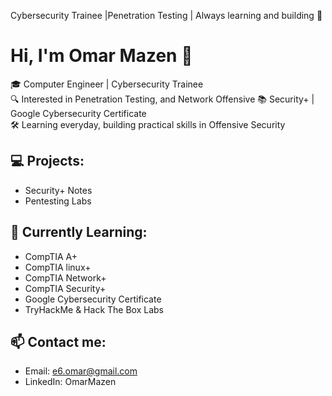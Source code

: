 Cybersecurity Trainee |Penetration Testing | Always learning and building 🚀

# Hi, I'm Omar Mazen 👋
🎓 Computer Engineer | Cybersecurity Trainee  
🔍 Interested in Penetration Testing, and Network Offensive
📚 Security+ | Google Cybersecurity Certificate  
🛠️ Learning everyday, building practical skills in Offensive Security

## 💻 Projects:
- Security+ Notes
- Pentesting Labs

## 🚀 Currently Learning:
- CompTIA A+
- CompTIA linux+
- CompTIA Network+
- CompTIA Security+
- Google Cybersecurity Certificate  
- TryHackMe & Hack The Box Labs

## 📫 Contact me:
- Email: e6.omar@gmail.com
- LinkedIn: OmarMazen

<!---
lomarsalahl/lomarsalahl is a ✨ special ✨ repository because its `README.md` (this file) appears on your GitHub profile.
You can click the Preview link to take a look at your changes.
--->

